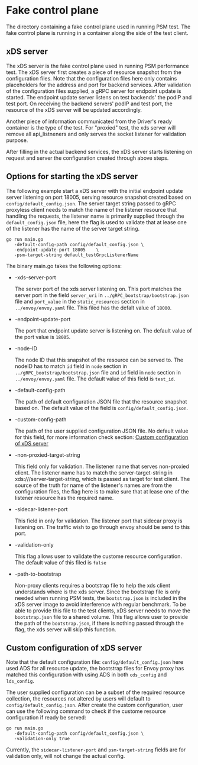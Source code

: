 # Fake control plane

The directory containing a fake control plane used in running PSM test. The fake
control plane is running in a container along the side of the test client.

## xDS server

The xDS server is the fake control plane used in running PSM performance test.
The xDS server first creates a piece of resource snapshot from the configuration
files. Note that the configuration files here only contains placeholders for the
address and port for backend services. After validation of the configuration
files supplied, a gRPC server for endpoint update is started. The endpoint
update server listens on test backends' the podIP and test port. On receiving
the backend servers' podIP and test port, the resource of the xDS server will be
updated accordingly.

Another piece of information communicated from the Driver's ready container is
the type of the test. For "proxied" test, the xds server will remove all
api_listneners and only serves the socket listener for validation purpose.

After filling in the actual backend services, the xDS server starts listening on
request and server the configuration created through above steps.

## Options for starting the xDS server

The following example start a xDS server with the initial endpoint update server
listening on port 18005, serving resource snapshot created based on
`config/default_config.json`. The server target string passed to gRPC proxyless
client needs to match the name of the listener resource that handling the
requests, the listener name is primarily supplied through the
`default_config.json` file, here the flag is used to validate that at lease one
of the listener has the name of the server target string.

```shell
go run main.go
   -default-config-path config/default_config.json \
   -endpoint-update-port 18005    \
   -psm-target-string default_testGrpcListenerName

```

The binary main.go takes the following options:

- -xds-server-port

  The server port of the xds server listening on. This port matches the server
  port in the field `server_uri` in `../gRPC_bootstrap/bootstrap.json` file and
  `port_value` in the `static_resources` section in `../envoy/envoy.yaml` file.
  This filed has the defalt value of `18000`.

- -endpoint-update-port

  The port that endpoint update server is listening on. The default value of the
  port value is `18005`.

- -node-ID

  The node ID that this snapshot of the resource can be served to. The nodeID
  has to match `id` field in `node` section in
  `../gRPC_bootstrap/bootstrap.json` file and `id` field in `node` section in
  `../envoy/envoy.yaml` file. The default value of this field is `test_id`.

- -default-config-path

  The path of default configuration JSON file that the resource snapshot based
  on. The default value of the field is `config/default_config.json`.

- -custom-config-path

  The path of the user supplied configuration JSON file. No default value for
  this field, for more information check section:
  [Custom configuration of xDS server](#Custom-configuration-of-xDS-server)

- -non-proxied-target-string

  This field only for validation. The listener name that serves non-proxied
  client. The listener name has to match the server-target-string in
  xds:///server-target-string, which is passed as target for test client. The
  source of the truth for name of the listener's names are from the
  configuration files, the flag here is to make sure that at lease one of the
  listener resource has the required name.

- -sidecar-listener-port

  This field in only for validation. The listener port that sidecar proxy is
  listening on. The traffic wish to go through envoy should be send to this
  port.

- -validation-only

  This flag allows user to validate the custome resource configuration. The
  default value of this filed is `false`

- -path-to-bootstrap

  Non-proxy clients requires a bootstrap file to help the xds client understands
  where is the xds server. Since the bootstrap file is only needed when running
  PSM tests, the `bootstrap.json` is included in the xDS server image to avoid
  interference with regular benchmark. To be able to provide this file to the
  test clients, xDS server needs to move the `bootstrap.json` file to a shared
  volume. This flag allows user to provide the path of the `bootstrap.json`, if
  there is nothing passed through the flag, the xds server will skip this
  function.

## Custom configuration of xDS server

Note that the default configuration file: `config/default_config.json` here used
ADS for all resource update, the bootstrap files for Envoy proxy has matched
this configuration with using ADS in both `cds_config` and `lds_config`.

The user supplied configuration can be a subset of the required resource
collection, the resources not altered by users will default to
`config/default_config.json`. After create the custom configuration, user can
use the following command to check if the custome resource configuration if
ready be served:

```shell
go run main.go
   -default-config-path config/default_config.json \
   -validation-only true
```

Currently, the `sidecar-listener-port` and `psm-target-string` fields are for
validation only, will not change the actual config.

